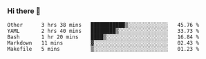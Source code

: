 ### Hi there 👋

<!--
**yeya24/yeya24** is a ✨ _special_ ✨ repository because its `README.md` (this file) appears on your GitHub profile.

Here are some ideas to get you started:

- 🔭 I’m currently working on ...
- 🌱 I’m currently learning ...
- 👯 I’m looking to collaborate on ...
- 🤔 I’m looking for help with ...
- 💬 Ask me about ...
- 📫 How to reach me: ...
- 😄 Pronouns: ...
- ⚡ Fun fact: ...
-->

<!--START_SECTION:waka-->
```text
Other      3 hrs 38 mins   ███████████▒░░░░░░░░░░░░░   45.76 % 
YAML       2 hrs 40 mins   ████████▒░░░░░░░░░░░░░░░░   33.73 % 
Bash       1 hr 20 mins    ████▒░░░░░░░░░░░░░░░░░░░░   16.84 % 
Markdown   11 mins         ▓░░░░░░░░░░░░░░░░░░░░░░░░   02.43 % 
Makefile   5 mins          ▒░░░░░░░░░░░░░░░░░░░░░░░░   01.23 % 
```
<!--END_SECTION:waka-->
